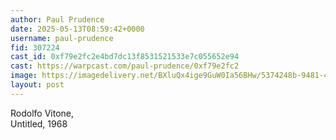 ```yaml
---
author: Paul Prudence
date: 2025-05-13T08:59:42+0000
username: paul-prudence
fid: 307224
cast_id: 0xf79e2fc2e4bd7dc13f8531521533e7c055652e94
cast: https://warpcast.com/paul-prudence/0xf79e2fc2
image: https://imagedelivery.net/BXluQx4ige9GuW0Ia56BHw/5374248b-9481-4e50-78fd-08a81f492c00/original
layout: post
---
```

Rodolfo Vitone,   
Untitled, 1968  

<img src='https://imagedelivery.net/BXluQx4ige9GuW0Ia56BHw/5374248b-9481-4e50-78fd-08a81f492c00/original' alt='' referrerpolicy='no-referrer'/>